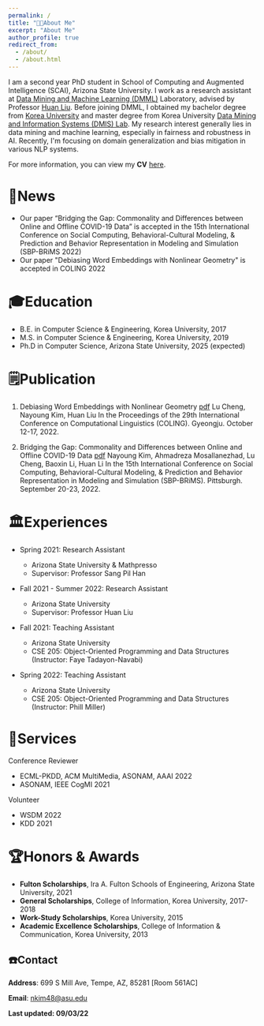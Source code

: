 ```yaml
---
permalink: /
title: "👩‍💻About Me"
excerpt: "About Me"
author_profile: true
redirect_from: 
  - /about/
  - /about.html
---
```

I am a second year PhD student in School of Computing and Augmented Intelligence (SCAI), Arizona State University. I work as a research assistant at [Data Mining and Machine Learning (DMML)](https://dmml.asu.edu/) Laboratory, advised by Professor [Huan Liu](https://www.public.asu.edu/~huanliu/). Before joining DMML, I obtained my bachelor degree from [Korea University](https://www.korea.edu/mbshome/mbs/en/index.do) and master degree from Korea University [Data Mining and Information Systems (DMIS) Lab](https://dmis.korea.ac.kr/home).
My research interest generally lies in data mining and machine learning, especially in fairness and robustness in AI. Recently, I'm focusing on domain generalization and bias mitigation in various NLP systems.

For more information, you can view my **CV** [here](../files/CV__2022_for_internship.pdf).

📰News
======
- Our paper “Bridging the Gap: Commonality and Differences between Online and Offline COVID-19 Data” is accepted in the 15th International Conference on Social Computing, Behavioral-Cultural Modeling, & Prediction and Behavior Representation in Modeling and Simulation (SBP-BRiMS 2022)
- Our paper "Debiasing Word Embeddings with Nonlinear Geometry" is accepted in COLING 2022

🎓Education
======
* B.E. in Computer Science & Engineering, Korea University, 2017
* M.S. in Computer Science & Engineering, Korea University, 2019
* Ph.D in Computer Science, Arizona State University, 2025 (expected)

🗒️Publication
======
1. Debiasing Word Embeddings with Nonlinear Geometry [pdf](https://arxiv.org/pdf/2208.13899.pdf)
Lu Cheng, Nayoung Kim, Huan Liu
In the Proceedings of the 29th International Conference on Computational Linguistics (COLING). Gyeongju. October 12-17, 2022.

2. Bridging the Gap: Commonality and Differences between Online and Offline COVID-19 Data [pdf](https://arxiv.org/pdf/2208.03907.pdf)
Nayoung Kim, Ahmadreza Mosallanezhad, Lu Cheng, Baoxin Li, Huan Li
In the 15th International Conference on Social Computing, Behavioral-Cultural Modeling, & Prediction and Behavior Representation in Modeling and Simulation (SBP-BRiMS). Pittsburgh. September 20-23, 2022.

🏛️Experiences
======
* Spring 2021: Research Assistant
  * Arizona State University & Mathpresso
  * Supervisor: Professor Sang Pil Han

* Fall 2021 - Summer 2022: Research Assistant
  * Arizona State University
  * Supervisor: Professor Huan Liu

* Fall 2021: Teaching Assistant
  * Arizona State University
  * CSE 205: Object-Oriented Programming and Data Structures (Instructor: Faye Tadayon-Navabi)

* Spring 2022: Teaching Assistant
  * Arizona State University
  * CSE 205: Object-Oriented Programming and Data Structures (Instructor: Phill Miller)

🏢Services
======
Conference Reviewer
* ECML-PKDD, ACM MultiMedia, ASONAM, AAAI 2022
* ASONAM, IEEE CogMI 2021

Volunteer
* WSDM 2022
* KDD 2021 


🏆Honors & Awards
======
* **Fulton Scholarships**, Ira A. Fulton Schools of Engineering, Arizona State University, 2021
* **General Scholarships**, College of Information, Korea University, 2017-2018
* **Work-Study Scholarships**, Korea University, 2015
* **Academic Excellence Scholarships**, College of Information & Communication, Korea University, 2013


☎️Contact
------
**Address**: 699 S Mill Ave, Tempe, AZ, 85281 [Room 561AC]

**Email**: nkim48@asu.edu


**Last updated: 09/03/22**

